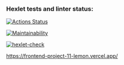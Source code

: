 ### Hexlet tests and linter status:
[![Actions Status](https://github.com/DmitriyChestnov/frontend-project-11/workflows/hexlet-check/badge.svg)](https://github.com/DmitriyChestnov/frontend-project-11/actions)

[![Maintainability](https://api.codeclimate.com/v1/badges/2ee34594c3dddd2ad958/maintainability)](https://codeclimate.com/github/DmitriyChestnov/frontend-project-11/maintainability)

[![hexlet-check](https://github.com/DmitriyChestnov/frontend-project-11/actions/workflows/hexlet-check.yml/badge.svg)](https://github.com/DmitriyChestnov/frontend-project-11/actions/workflows/hexlet-check.yml)

https://frontend-project-11-lemon.vercel.app/
